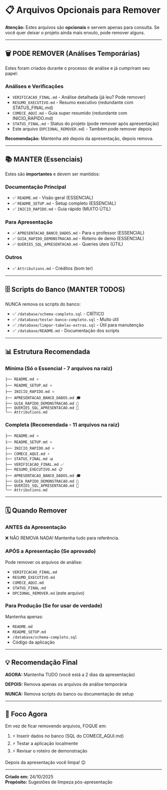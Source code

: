 # 📋 Arquivos Opcionais para Remover

**Atenção:** Estes arquivos são **opcionais** e servem apenas para consulta. Se você quer deixar o projeto ainda mais enxuto, pode remover alguns.

---

## 🗑️ PODE REMOVER (Análises Temporárias)

Estes foram criados durante o processo de análise e já cumpriram seu papel:

### Análises e Verificações
- `VERIFICACAO_FINAL.md` - Análise detalhada (já leu? Pode remover)
- `RESUMO_EXECUTIVO.md` - Resumo executivo (redundante com STATUS_FINAL.md)
- `COMECE_AQUI.md` - Guia super resumido (redundante com INICIO_RAPIDO.md)
- `STATUS_FINAL.md` - Status do projeto (pode remover após apresentação)
- Este arquivo (`OPCIONAL_REMOVER.md`) - Também pode remover depois

**Recomendação:** Mantenha até depois da apresentação, depois remova.

---

## 📚 MANTER (Essenciais)

Estes são **importantes** e devem ser mantidos:

### Documentação Principal
- ✅ `README.md` - Visão geral (ESSENCIAL)
- ✅ `README_SETUP.md` - Setup completo (ESSENCIAL)
- ✅ `INICIO_RAPIDO.md` - Guia rápido (MUITO ÚTIL)

### Para Apresentação
- ✅ `APRESENTACAO_BANCO_DADOS.md` - Para o professor (ESSENCIAL)
- ✅ `GUIA_RAPIDO_DEMONSTRACAO.md` - Roteiro de demo (ESSENCIAL)
- ✅ `QUERIES_SQL_APRESENTACAO.md` - Queries úteis (ÚTIL)

### Outros
- ✅ `Attributions.md` - Créditos (bom ter)

---

## 🗄️ Scripts do Banco (MANTER TODOS)

NUNCA remova os scripts do banco:

- ✅ `/database/schema-completo.sql` - CRÍTICO
- ✅ `/database/testar-banco-completo.sql` - Muito útil
- ✅ `/database/limpar-tabelas-extras.sql` - Útil para manutenção
- ✅ `/database/README.md` - Documentação dos scripts

---

## 📊 Estrutura Recomendada

### Mínima (Só o Essencial - 7 arquivos na raiz)
```
├── README.md ⭐
├── README_SETUP.md ⭐
├── INICIO_RAPIDO.md ⭐
├── APRESENTACAO_BANCO_DADOS.md 🎓
├── GUIA_RAPIDO_DEMONSTRACAO.md 🎯
├── QUERIES_SQL_APRESENTACAO.md 💾
└── Attributions.md
```

### Completa (Recomendada - 11 arquivos na raiz)
```
├── README.md ⭐
├── README_SETUP.md ⭐
├── INICIO_RAPIDO.md ⭐
├── COMECE_AQUI.md ⚡
├── STATUS_FINAL.md 📊
├── VERIFICACAO_FINAL.md ✅
├── RESUMO_EXECUTIVO.md 📋
├── APRESENTACAO_BANCO_DADOS.md 🎓
├── GUIA_RAPIDO_DEMONSTRACAO.md 🎯
├── QUERIES_SQL_APRESENTACAO.md 💾
└── Attributions.md
```

---

## 🗓️ Quando Remover

### ANTES da Apresentação
❌ NÃO REMOVA NADA! Mantenha tudo para referência.

### APÓS a Apresentação (Se aprovado)
Pode remover os arquivos de análise:
- `VERIFICACAO_FINAL.md`
- `RESUMO_EXECUTIVO.md`
- `COMECE_AQUI.md`
- `STATUS_FINAL.md`
- `OPCIONAL_REMOVER.md` (este arquivo)

### Para Produção (Se for usar de verdade)
Mantenha apenas:
- `README.md`
- `README_SETUP.md`
- `/database/schema-completo.sql`
- Código da aplicação

---

## 💡 Recomendação Final

**AGORA:** Mantenha TUDO (você está a 2 dias da apresentação)

**DEPOIS:** Remova apenas os arquivos de análise temporária

**NUNCA:** Remova scripts do banco ou documentação de setup

---

## 🎯 Foco Agora

Em vez de ficar removendo arquivos, FOQUE em:
1. ⚡ Inserir dados no banco (SQL do COMECE_AQUI.md)
2. ⚡ Testar a aplicação localmente
3. ⚡ Revisar o roteiro de demonstração

Depois da apresentação você limpa! 😉

---

**Criado em:** 24/10/2025  
**Propósito:** Sugestões de limpeza pós-apresentação

